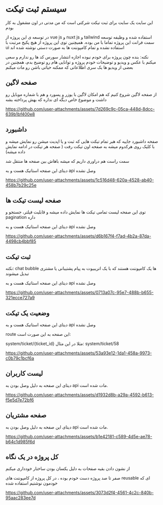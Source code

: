 <h1>سیستم ثبت تیکت</h1>
<p>این سایت یک سایت برای ثبت تیکت شرکتی است که من مدتی در اون مشغول به کار بودم</p>
<p>در توسعه ی این پروژه از vue js و nuxt js و tailwind استفاده شده و وظیفه توسعه سمت فرانت این پروژه تماما با من بوده. همیچنین توی این پروژه از هیچ پکیج مرتبت با ui استفاده نشده و تمام کامپوننت ها به صورت دستی نوشته شده اند</p>
<p>نکته: بنده چون پروژه برای خودم نبوده اجازه انتشار سورس کد ها رو ندارم و سعی میکنم با عکس و ویدیو و توضیحات خودم پروژه و توانایی هام رو توضیح بدم، همچنین در بعضی از ویدیو ها یک سری اطلاعاتی که ممکنه حیاتی باشن رو مات میکنم</p>
<h2>صفحه لاگین</h2>
<p>از صفحه لاگین شروع کنیم که هم امکان لاگین با یوزر و پسورد و هم با شماره موبایل رو داشت و موضوع خاص دیگه ای نداره که بهش پرداخته بشه</p>

https://github.com/user-attachments/assets/7d269c9c-05ca-448d-8dcc-639b1bf400e8

<h2>داشبورد</h2>
<p>صفحه داشبورد جاییه که هبر تمام تیکت هایی که ثبت و یا اپدیت میشن رو نمایش میشه و با کلیک روی هرکدوم میشه به صفحه اون تیکت رفت ( صفحه هر تیکت در ادامه نمایش داده میشه)</p>
<p>سمت راست هم دراوری داریم که میشه باهاش بین صفحه ها منتقل شد</p>
<p>دیتای این صفحه استاتیک هست و به api وصل نشده</p>

https://github.com/user-attachments/assets/1c516d48-620a-4528-ab40-458b7b29c25e

<h2>صفحه لیست تیکت ها</h2>
<p>توی این صفحه لیست تمامی تیکت ها نمایش داده میشه و قابلیت فیلتر، جستجو و pagination داره</p>
<p>دیتای این صفحه استاتیک هست و به api وصل نشده</p>

https://github.com/user-attachments/assets/d6b167f4-f7ad-4b2a-87da-4498cb4bbf85

<h2>ثبت تیکت</h2>
<p>نکته: chat bubble ها یک کامپوننت هستند که با یک اتریبیوت به پیام پشتیبانی یا مشتری تبدیل میشوند</p>
<p>دیتای این صفحه استاتیک هست و به api وصل نشده</p>

https://github.com/user-attachments/assets/0713a07c-95e7-488b-b655-321ecce727a9

<h2>وضعیت یک تیکت</h2>
<p>دیتای این صفحه استاتیک هست و به api وصل نشده</p>
<p>route این صفحه به این صورت است:</p>
<p>system/ticket/{ticket_id} مثلا در این مثال: system/ticket/58</p>

https://github.com/user-attachments/assets/53a93e12-1da1-458a-9973-c0b79c1bcf6a

<h2>لیست کاربران</h2>
<p>دیتای این صفحه به دلیل وصل بودن به api مات شده است.</p>

https://github.com/user-attachments/assets/d1932d8b-a29a-4592-b613-f5e5d7e72bf6


<h2>صفحه مشتریان</h2>
<p>دیتای این صفحه به دلیل وصل بودن به api مات شده است.</p>

https://github.com/user-attachments/assets/b1e42181-c589-4d5e-ae78-b64c1d985f6d

<h2>کل پروژه در یک نگاه</h2>
<p>از نشون دادن بقیه صفحات به دلیل یکسان بودن ساختار خودداری میکنم</p>
<p>صفر تا صد پروژه دست خودم بوده ، در کل پروژه از کامپوننت های reusable ای که خودمون نوشتیم استفاده شده</p>



https://github.com/user-attachments/assets/3073d2f4-4561-4c2c-840b-95aac283ee7d

